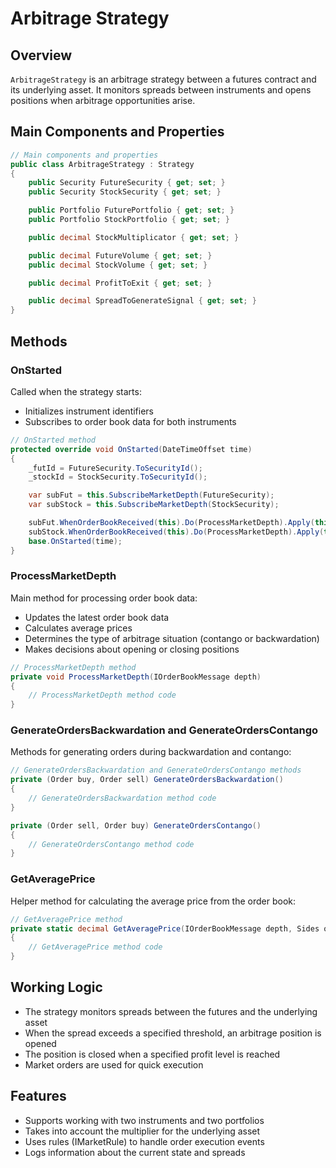 # Arbitrage Strategy

## Overview

`ArbitrageStrategy` is an arbitrage strategy between a futures contract and its underlying asset. It monitors spreads between instruments and opens positions when arbitrage opportunities arise.

## Main Components and Properties

```cs
// Main components and properties
public class ArbitrageStrategy : Strategy
{
    public Security FutureSecurity { get; set; }
    public Security StockSecurity { get; set; }

    public Portfolio FuturePortfolio { get; set; }
    public Portfolio StockPortfolio { get; set; }

    public decimal StockMultiplicator { get; set; }

    public decimal FutureVolume { get; set; }
    public decimal StockVolume { get; set; }

    public decimal ProfitToExit { get; set; }

    public decimal SpreadToGenerateSignal { get; set; }
}
```

## Methods

### OnStarted

Called when the strategy starts:

- Initializes instrument identifiers
- Subscribes to order book data for both instruments

```cs
// OnStarted method
protected override void OnStarted(DateTimeOffset time)
{
    _futId = FutureSecurity.ToSecurityId();
    _stockId = StockSecurity.ToSecurityId();

    var subFut = this.SubscribeMarketDepth(FutureSecurity);
    var subStock = this.SubscribeMarketDepth(StockSecurity);

    subFut.WhenOrderBookReceived(this).Do(ProcessMarketDepth).Apply(this);
    subStock.WhenOrderBookReceived(this).Do(ProcessMarketDepth).Apply(this);
    base.OnStarted(time);
}
```

### ProcessMarketDepth

Main method for processing order book data:

- Updates the latest order book data
- Calculates average prices
- Determines the type of arbitrage situation (contango or backwardation)
- Makes decisions about opening or closing positions

```cs
// ProcessMarketDepth method
private void ProcessMarketDepth(IOrderBookMessage depth)
{
    // ProcessMarketDepth method code
}
```

### GenerateOrdersBackwardation and GenerateOrdersContango

Methods for generating orders during backwardation and contango:

```cs
// GenerateOrdersBackwardation and GenerateOrdersContango methods
private (Order buy, Order sell) GenerateOrdersBackwardation()
{
    // GenerateOrdersBackwardation method code
}

private (Order sell, Order buy) GenerateOrdersContango()
{
    // GenerateOrdersContango method code
}
```

### GetAveragePrice

Helper method for calculating the average price from the order book:

```cs
// GetAveragePrice method
private static decimal GetAveragePrice(IOrderBookMessage depth, Sides orderDirection, decimal volume)
{
    // GetAveragePrice method code
}
```

## Working Logic

- The strategy monitors spreads between the futures and the underlying asset
- When the spread exceeds a specified threshold, an arbitrage position is opened
- The position is closed when a specified profit level is reached
- Market orders are used for quick execution

## Features

- Supports working with two instruments and two portfolios
- Takes into account the multiplier for the underlying asset
- Uses rules (IMarketRule) to handle order execution events
- Logs information about the current state and spreads